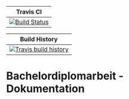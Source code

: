 | Travis CI                                             |
|-------------------------------------------------------|
| [![Build Status][travis-badge]][travis-url]           |

| Build History                                         |
|-------------------------------------------------------|
| [![Travis build history][travis-history]][travis-url] |



# Bachelordiplomarbeit - Dokumentation

[travis-url]: https://travis-ci.org/HSLU-BaumannWicki/BDA_FS19-Dokumentation
[travis-badge]: https://travis-ci.org/HSLU-BaumannWicki/BDA_FS19-Dokumentation.svg?branch=master
[travis-history]: https://buildstats.info/travisci/chart/HSLU-BaumannWicki/BDA_FS19-Dokumentation?branch=master&includeBuildsFromPullRequest=false
